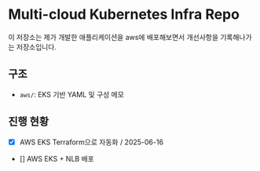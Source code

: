 # Multi-cloud Kubernetes Infra Repo

이 저장소는 제가 개발한 애플리케이션을 aws에 배포해보면서 개선사항을 기록해나가는 저장소입니다.

## 구조

- `aws/`: EKS 기반 YAML 및 구성 메모

## 진행 현황
- [x] AWS EKS Terraform으로 자동화 / 2025-06-16
- [] AWS EKS + NLB 배포
